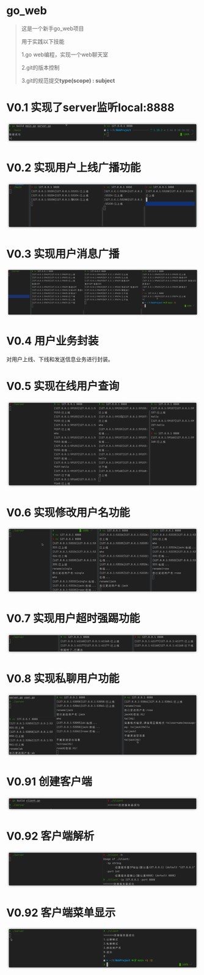 # go_web

> 这是一个新手go_web项目
>
> 用于实践以下技能
>
> 1.go web编程，实现一个web聊天室
>
> 2.git的版本控制
>
> 3.git的规范提交**type(scope) : subject** 

# V0.1 实现了server监听local:8888

![image-20220529185307480](README.assets/image-20220529185307480.png)



# V0.2 实现用户上线广播功能 

![image-20220530210422641](README.assets/image-20220530210422641.png)



# V0.3 实现用户消息广播

![image-20220530220040185](README.assets/image-20220530220040185.png)



# V0.4 用户业务封装

对用户上线、下线和发送信息业务进行封装。



# V0.5 实现在线用户查询

![image-20220531001815499](README.assets/image-20220531001815499.png)



# V0.6 实现修改用户名功能

![image-20220531090443867](README.assets/image-20220531090443867.png)



# V0.7 实现用户超时强踢功能

![image-20220531100910275](README.assets/image-20220531100910275.png)



# V0.8 实现私聊用户功能

![image-20220531113007013](README.assets/image-20220531113007013.png)



# V0.91 创建客户端

![image-20220602093842900](README.assets/image-20220602093842900.png)



# V0.92 客户端解析

![image-20220602095332513](README.assets/image-20220602095332513.png)



# V0.92 客户端菜单显示

![image-20220602110247754](README.assets/image-20220602110247754.png)
